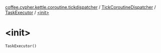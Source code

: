 [coffee.cypher.kettle.coroutine.tickdispatcher](../../index.md) / [TickCoroutineDispatcher](../index.md) / [TaskExecutor](index.md) / [&lt;init&gt;](./-init-.md)

# &lt;init&gt;

`TaskExecutor()`